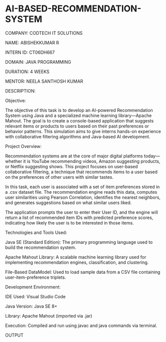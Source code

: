 # AI-BASED-RECOMMENDATION-SYSTEM
COMPANY: CODTECH IT SOLUTIONS

NAME: ABISHEKKUMAR R

INTERN ID: CT06DH667

DOMAIN: JAVA PROGRAMMING

DURATION: 4 WEEKS

MENTOR: NEELA SANTHOSH KUMAR

DESCRIPTION:

Objective:

The objective of this task is to develop an AI-powered Recommendation System using Java and a specialized machine learning library—Apache Mahout. The goal is to create a console-based application that suggests relevant items or products to users based on their past preferences or behavior patterns. This simulation aims to give interns hands-on experience with collaborative filtering algorithms and Java-based AI development.

Project Overview:

Recommendation systems are at the core of major digital platforms today—whether it is YouTube recommending videos, Amazon suggesting products, or Netflix suggesting shows. This project focuses on user-based collaborative filtering, a technique that recommends items to a user based on the preferences of other users with similar tastes.

In this task, each user is associated with a set of item preferences stored in a .csv dataset file. The recommendation engine reads this data, computes user similarities using Pearson Correlation, identifies the nearest neighbors, and generates suggestions based on what similar users liked.

The application prompts the user to enter their User ID, and the engine will return a list of recommended item IDs with predicted preference scores, indicating how likely the user is to be interested in those items.

Technologies and Tools Used:

Java SE (Standard Edition): The primary programming language used to build the recommendation system.

Apache Mahout Library: A scalable machine learning library used for implementing recommendation engines, classification, and clustering.

File-Based DataModel: Used to load sample data from a CSV file containing user-item-preference triplets.

Development Environment:

IDE Used: Visual Studio Code

Java Version: Java SE 8+

Library: Apache Mahout (imported via .jar)

Execution: Compiled and run using javac and java commands via terminal.

OUTPUT
